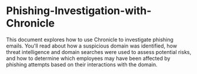 # Phishing-Investigation-with-Chronicle
This document explores how to use Chronicle to investigate phishing emails. You'll read about how a suspicious domain was identified, how threat intelligence and domain searches were used to assess potential risks, and how to determine which employees may have been affected by phishing attempts based on their interactions with the domain.
